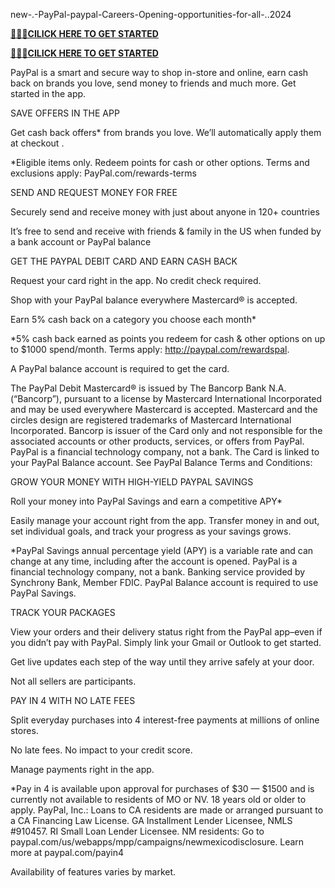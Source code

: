  new-.-PayPal-paypal-Careers-Opening-opportunities-for-all-..2024


**[🚩🚩🚩CILICK HERE TO GET STARTED](https://cutt.ly/WeZH8cbi)**

**[🚩🚩🚩CILICK HERE TO GET STARTED](https://cutt.ly/WeZH8cbi)**

PayPal is a smart and secure way to shop in-store and online, earn cash back on brands you love, send money to friends and much more. Get started in the app.

SAVE OFFERS IN THE APP

Get cash back offers* from brands you love. We’ll automatically apply them at checkout .

*Eligible items only. Redeem points for cash or other options. Terms and exclusions apply: PayPal.com/rewards-terms

SEND AND REQUEST MONEY FOR FREE

Securely send and receive money with just about anyone in 120+ countries

It’s free to send and receive with friends & family in the US when funded by a bank account or PayPal balance

GET THE PAYPAL DEBIT CARD AND EARN CASH BACK

Request your card right in the app. No credit check required.

Shop with your PayPal balance everywhere Mastercard® is accepted.

Earn 5% cash back on a category you choose each month*

*5% cash back earned as points you redeem for cash & other options on up to $1000 spend/month. Terms apply: http://paypal.com/rewardspal.

A PayPal balance account is required to get the card.

The PayPal Debit Mastercard® is issued by The Bancorp Bank N.A. (“Bancorp”), pursuant to a license by Mastercard International Incorporated and may be used everywhere Mastercard is accepted. Mastercard and the circles design are registered trademarks of Mastercard International Incorporated. Bancorp is issuer of the Card only and not responsible for the associated accounts or other products, services, or offers from PayPal. PayPal is a financial technology company, not a bank. The Card is linked to your PayPal Balance account. See PayPal Balance Terms and Conditions:

GROW YOUR MONEY WITH HIGH-YIELD PAYPAL SAVINGS

Roll your money into PayPal Savings and earn a competitive APY*

Easily manage your account right from the app. Transfer money in and out, set individual goals, and track your progress as your savings grows.

*PayPal Savings annual percentage yield (APY) is a variable rate and can change at any time, including after the account is opened. PayPal is a financial technology company, not a bank. Banking service provided by Synchrony Bank, Member FDIC. PayPal Balance account is required to use PayPal Savings.

TRACK YOUR PACKAGES

View your orders and their delivery status right from the PayPal app–even if you didn’t pay with PayPal. Simply link your Gmail or Outlook to get started.

Get live updates each step of the way until they arrive safely at your door.

Not all sellers are participants.

PAY IN 4 WITH NO LATE FEES

Split everyday purchases into 4 interest-free payments at millions of online stores.

No late fees. No impact to your credit score.

Manage payments right in the app.

*Pay in 4 is available upon approval for purchases of $30 — $1500 and is currently not available to residents of MO or NV. 18 years old or older to apply. PayPal, Inc.: Loans to CA residents are made or arranged pursuant to a CA Financing Law License. GA Installment Lender Licensee, NMLS #910457. RI Small Loan Lender Licensee. NM residents: Go to paypal.com/us/webapps/mpp/campaigns/newmexicodisclosure. Learn more at paypal.com/payin4

Availability of features varies by market.





